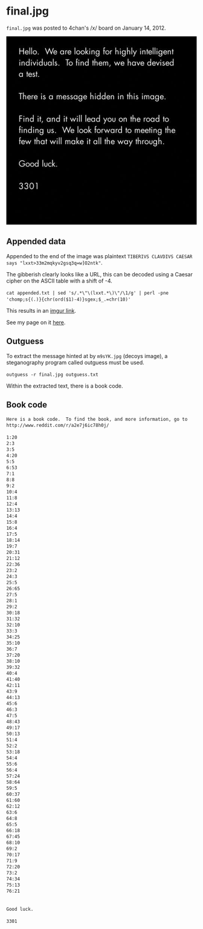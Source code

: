 # final.jpg

`final.jpg` was posted to 4chan's /x/ board on January 14, 2012.

![final.jpg](final.jpg)

## Appended data

Appended to the end of the image was plaintext `TIBERIVS CLAVDIVS CAESAR says "lxxt>33m2mqkyv2gsq3q=w]O2ntk"`.

The gibberish clearly looks like a URL, this can be decoded using a Caesar cipher on the ASCII table with a shift of -4.

`cat appended.txt | sed 's/.*\"\(lxxt.*\)\"/\1/g' | perl -pne 'chomp;s{(.)}{chr(ord($1)-4)}sgex;$_.=chr(10)'`

This results in an [imgur link](https://i.imgur.com/m9sYK.jpg).

See my page on it [here](../002-m9sYK.jpg/README.md).

## Outguess

To extract the message hinted at by `m9sYK.jpg` (decoys image), a steganography program called outguess must be used.

`outguess -r final.jpg outguess.txt`

Within the extracted text, there is a book code.

## Book code

```
Here is a book code.  To find the book, and more information, go to http://www.reddit.com/r/a2e7j6ic78h0j/

1:20
2:3
3:5
4:20
5:5
6:53
7:1
8:8
9:2
10:4
11:8
12:4
13:13
14:4
15:8
16:4
17:5
18:14
19:7
20:31
21:12
22:36
23:2
24:3
25:5
26:65
27:5
28:1
29:2
30:18
31:32
32:10
33:3
34:25
35:10
36:7
37:20
38:10
39:32
40:4
41:40
42:11
43:9
44:13
45:6
46:3
47:5
48:43
49:17
50:13
51:4
52:2
53:18
54:4
55:6
56:4
57:24
58:64
59:5
60:37
61:60
62:12
63:6
64:8
65:5
66:18
67:45
68:10
69:2
70:17
71:9
72:20
73:2
74:34
75:13
76:21


Good luck.

3301
```